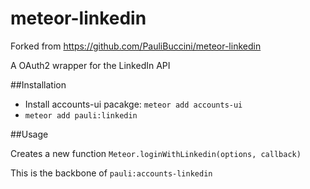 meteor-linkedin
===============
Forked from https://github.com/PauliBuccini/meteor-linkedin

A OAuth2 wrapper for the LinkedIn API

##Installation

* Install accounts-ui pacakge: `meteor add accounts-ui`
* `meteor add pauli:linkedin`

##Usage

Creates a new function `Meteor.loginWithLinkedin(options, callback)`

This is the backbone of `pauli:accounts-linkedin`
